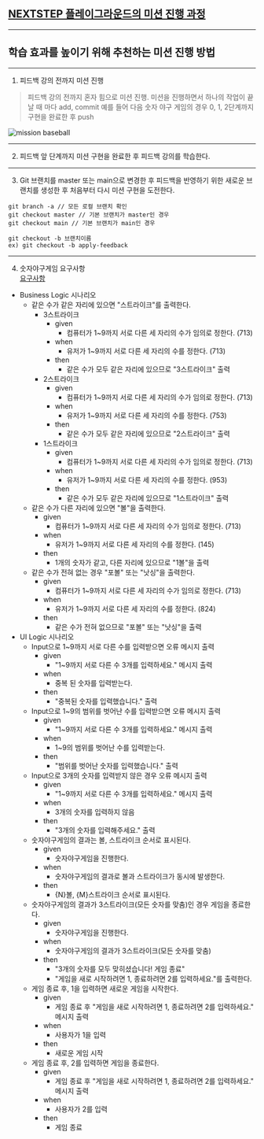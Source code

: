 ## [NEXTSTEP 플레이그라운드의 미션 진행 과정](https://github.com/next-step/nextstep-docs/blob/master/playground/README.md)

---
## 학습 효과를 높이기 위해 추천하는 미션 진행 방법

---
1. 피드백 강의 전까지 미션 진행 
> 피드백 강의 전까지 혼자 힘으로 미션 진행. 미션을 진행하면서 하나의 작업이 끝날 때 마다 add, commit
> 예를 들어 다음 숫자 야구 게임의 경우 0, 1, 2단계까지 구현을 완료한 후 push

![mission baseball](https://raw.githubusercontent.com/next-step/nextstep-docs/master/playground/images/mission_baseball.png)

---
2. 피드백 앞 단계까지 미션 구현을 완료한 후 피드백 강의를 학습한다.

---
3. Git 브랜치를 master 또는 main으로 변경한 후 피드백을 반영하기 위한 새로운 브랜치를 생성한 후 처음부터 다시 미션 구현을 도전한다.

```
git branch -a // 모든 로컬 브랜치 확인
git checkout master // 기본 브랜치가 master인 경우
git checkout main // 기본 브랜치가 main인 경우

git checkout -b 브랜치이름
ex) git checkout -b apply-feedback
```
---
4. 숫자야구게임 요구사항  
[요구사항](docs/requirements.md)
- Business Logic 시나리오 
  - 같은 수가 같은 자리에 있으면 "스트라이크"를 출력한다. 
    - 3스트라이크 
      - given 
        - 컴퓨터가 1~9까지 서로 다른 세 자리의 수가 임의로 정한다. (713) 
      - when
        - 유저가 1~9까지 서로 다른 세 자리의 수를 정한다. (713)
      - then 
        - 같은 수가 모두 같은 자리에 있으므로 "3스트라이크" 출력  
    - 2스트라이크
      - given
        - 컴퓨터가 1~9까지 서로 다른 세 자리의 수가 임의로 정한다. (713)
      - when
        - 유저가 1~9까지 서로 다른 세 자리의 수를 정한다. (753)
      - then
        - 같은 수가 모두 같은 자리에 있으므로 "2스트라이크" 출력
    - 1스트라이크
      - given
        - 컴퓨터가 1~9까지 서로 다른 세 자리의 수가 임의로 정한다. (713)
      - when
        - 유저가 1~9까지 서로 다른 세 자리의 수를 정한다. (953)
      - then
        - 같은 수가 모두 같은 자리에 있으므로 "1스트라이크" 출력
  - 같은 수가 다른 자리에 있으면 "볼"을 출력한다. 
    - given 
      - 컴퓨터가 1~9까지 서로 다른 세 자리의 수가 임의로 정한다. (713)
    - when 
      - 유저가 1~9까지 서로 다른 세 자리의 수를 정한다. (145)
    - then 
      - 1개의 숫자가 같고, 다른 자리에 있으므로 "1볼"을 출력
  - 같은 수가 전혀 없는 경우 "포볼" 또는 "낫싱"을 출력한다. 
    - given
      - 컴퓨터가 1~9까지 서로 다른 세 자리의 수가 임의로 정한다. (713)
    - when
      - 유저가 1~9까지 서로 다른 세 자리의 수를 정한다. (824)
    - then 
      - 같은 수가 전혀 없으므로 "포볼" 또는 "낫싱"을 출력
- UI Logic 시나리오 
  - Input으로 1~9까지 서로 다른 수를 입력받으면 오류 메시지 출력 
    - given 
      - "1~9까지 서로 다른 수 3개를 입력하세요." 메시지 출력
    - when 
      - 중복 된 숫자를 입력받는다.
    - then 
      - "중복된 숫자를 입력했습니다." 출력
  - Input으로 1~9의 범위를 벗어난 수를 입력받으면 오류 메시지 출력
    - given 
      - "1~9까지 서로 다른 수 3개를 입력하세요." 메시지 출력
    - when 
      - 1~9의 범위를 벗어난 수를 입력받는다.
    - then 
      - "범위를 벗어난 숫자를 입력했습니다." 출력
  - Input으로 3개의 숫자를 입력받지 않은 경우 오류 메시지 출력 
    - given 
      - "1~9까지 서로 다른 수 3개를 입력하세요." 메시지 출력
    - when 
      - 3개의 숫자를 입력하지 않음
    - then 
      - "3개의 숫자를 입력해주세요." 출력 
  - 숫자야구게임의 결과는 볼, 스트라이크 순서로 표시된다. 
    - given 
      - 숫자야구게임을 진행한다. 
    - when 
      - 숫자야구게임의 결과로 볼과 스트라이크가 동시에 발생한다. 
    - then 
      - {N}볼, {M}스트라이크 순서로 표시된다.
  - 숫자야구게임의 결과가 3스트라이크(모든 숫자를 맞춤)인 경우 게임을 종료한다.
    - given 
      - 숫자야구게임을 진행한다. 
    - when 
      - 숫자야구게임의 결과가 3스트라이크(모든 숫자를 맞춤)
    - then 
      - "3개의 숫자를 모두 맞히셨습니다! 게임 종료" 
      - "게임을 새로 시작하려면 1, 종료하려면 2를 입력하세요."를 출력한다. 
  - 게임 종료 후, 1을 입력하면 새로운 게임을 시작한다. 
    - given 
      - 게임 종료 후 "게임을 새로 시작하려면 1, 종료하려면 2를 입력하세요." 메시지 출력
    - when 
      - 사용자가 1을 입력
    - then 
      - 새로운 게임 시작
  - 게임 종료 후, 2를 입력하면 게임을 종료한다.
    - given
      - 게임 종료 후 "게임을 새로 시작하려면 1, 종료하려면 2를 입력하세요." 메시지 출력
    - when
      - 사용자가 2를 입력
    - then
      - 게임 종료 